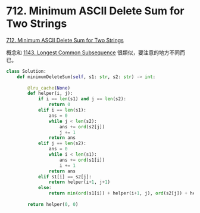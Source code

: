 # 712. Minimum ASCII Delete Sum for Two Strings

[712. Minimum ASCII Delete Sum for Two Strings](https://leetcode.com/problems/minimum-ascii-delete-sum-for-two-strings/)

概念和 [1143. Longest Common Subsequence](./) 很類似，要注意的地方不同而已。  

```python
class Solution:
    def minimumDeleteSum(self, s1: str, s2: str) -> int:
        
        @lru_cache(None)
        def helper(i, j):
            if i == len(s1) and j == len(s2):
                return 0
            elif i == len(s1):
                ans = 0
                while j < len(s2):
                    ans += ord(s2[j])
                    j += 1
                return ans
            elif j == len(s2):
                ans = 0
                while i < len(s1):
                    ans += ord(s1[i])
                    i += 1
                return ans
            elif s1[i] == s2[j]:
                return helper(i+1, j+1)
            else:
                return min(ord(s1[i]) + helper(i+1, j), ord(s2[j]) + helper(i, j+1))
        
        return helper(0, 0)
```

